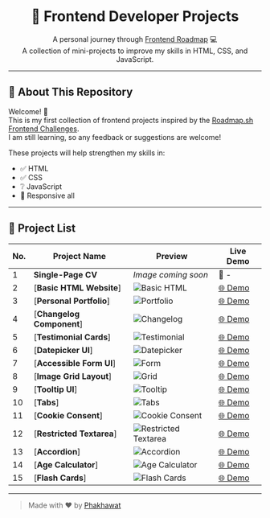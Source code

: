 <h1 align="center">🚀 Frontend Developer Projects</h1>

<p align="center">
  A personal journey through <a href="https://roadmap.sh/frontend">Frontend Roadmap</a> 💻<br>
  A collection of mini-projects to improve my skills in HTML, CSS, and JavaScript.
</p>

---

## 📌 About This Repository

Welcome! 👋  
This is my first collection of frontend projects inspired by the [Roadmap.sh Frontend Challenges](https://roadmap.sh/frontend).  
I am still learning, so any feedback or suggestions are welcome!

These projects will help strengthen my skills in:

- ✅ HTML
- ✅ CSS
- ❔ JavaScript
- 📱 Responsive all

---

## 🧩 Project List

| No. | Project Name              | Preview                 | Live Demo                         |
| --- | ------------------------- | ----------------------- | --------------------------------- |
| 1   | **Single-Page CV**         | _Image coming soon_      | 🔗 -                             |
| 2   | [**Basic HTML Website**] | ![Basic HTML](https://github.com/phakhawat-ck/roadmap.sh-section/blob/main/image%20preview/2-3.png) | [🌐 Demo](https://phakhawat-ck.github.io/phakhawat.github.io/Frontend-Roadmap/2-3.Personal%20Portfolio/) |
| 3   | [**Personal Portfolio**]| ![Portfolio](https://github.com/phakhawat-ck/roadmap.sh-section/blob/main/image%20preview/3.png) | [🌐 Demo](https://phakhawat-ck.github.io/phakhawat.github.io/Frontend-Roadmap/2-3.Personal%20Portfolio/) |
| 4   | [**Changelog Component**]| ![Changelog](https://github.com/phakhawat-ck/roadmap.sh-section/blob/main/image%20preview/4.png) | [🌐 Demo](https://phakhawat-ck.github.io/phakhawat.github.io/Frontend-Roadmap/4.Changelog%20Component/) |
| 5   | [**Testimonial Cards**] | ![Testimonial](https://github.com/phakhawat-ck/roadmap.sh-section/blob/main/image%20preview/5.png) | [🌐 Demo](https://phakhawat-ck.github.io/phakhawat.github.io/Frontend-Roadmap/5.Testimonial%20Cards/) |
| 6   | [**Datepicker UI**] | ![Datepicker](https://github.com/phakhawat-ck/roadmap.sh-section/blob/main/image%20preview/6.png) | [🌐 Demo](https://phakhawat-ck.github.io/phakhawat.github.io/Frontend-Roadmap/6.%20Datepicker%20UI/) |
| 7   | [**Accessible Form UI**] | ![Form](https://github.com/phakhawat-ck/roadmap.sh-section/blob/main/image%20preview/7.png) | [🌐 Demo](https://phakhawat-ck.github.io/phakhawat.github.io/Frontend-Roadmap/7.Accessible%20Form%20UI/) |
| 8   | [**Image Grid Layout**] | ![Grid](https://github.com/phakhawat-ck/roadmap.sh-section/blob/main/image%20preview/8.png) | [🌐 Demo](https://phakhawat-ck.github.io/phakhawat.github.io/Frontend-Roadmap/8.Image%20Grid%20Layout/) |
| 9   | [**Tooltip UI**] | ![Tooltip](https://github.com/phakhawat-ck/roadmap.sh-section/blob/main/image%20preview/9.png) | [🌐 Demo](https://phakhawat-ck.github.io/phakhawat.github.io/Frontend-Roadmap/9.Tooltip%20UI/) |
| 10   | [**Tabs**] | ![Tabs](https://github.com/phakhawat-ck/roadmap.sh-section/blob/main/image%20preview/10.png) | [🌐 Demo](https://phakhawat-ck.github.io/phakhawat.github.io/Frontend-Roadmap/10.%20Tabs/) |
| 11   | [**Cookie Consent**] | ![Cookie Consent](https://github.com/phakhawat-ck/roadmap.sh-section/blob/main/image%20preview/11.png) | [🌐 Demo](https://phakhawat-ck.github.io/phakhawat.github.io/Frontend-Roadmap/11.%20Cookie%20Consent/) |
| 12   | [**Restricted Textarea**] | ![Restricted Textarea](https://github.com/phakhawat-ck/roadmap.sh-section/blob/main/image%20preview/12.png) | [🌐 Demo](https://phakhawat-ck.github.io/phakhawat.github.io/Frontend-Roadmap/12.Restricted%20Textarea/index.html) |
| 13   | [**Accordion**] | ![Accordion](https://github.com/phakhawat-ck/roadmap.sh-section/blob/main/image%20preview/13.png) | [🌐 Demo](https://phakhawat-ck.github.io/phakhawat.github.io/Frontend-Roadmap/13.Accordion/index.html) |
| 14   | [**Age Calculator**] | ![Age Calculator](https://github.com/phakhawat-ck/roadmap.sh-section/blob/main/image%20preview/14.png) | [🌐 Demo](https://phakhawat-ck.github.io/phakhawat.github.io/Frontend-Roadmap/14.Age%20Calculator/index.html) |
| 15   | [**Flash Cards**] | ![Flash Cards](https://github.com/phakhawat-ck/roadmap.sh-section/blob/main/image%20preview/15.png) | [🌐 Demo](https://phakhawat-ck.github.io/phakhawat.github.io/Frontend-Roadmap/14.Age%20Calculator/index.html) |


---

> Made with ❤️ by [Phakhawat](https://github.com/phakhawat-ck)
